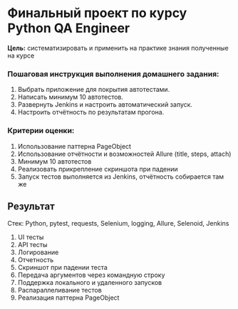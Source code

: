 # Финальный проект по курсу Python QA Engineer

**Цель:**
систематизировать и применить на практике знания полученные на курсе

### Пошаговая инструкция выполнения домашнего задания:
1) Выбрать приложение для покрытия автотестами.
2) Написать минимум 10 автотестов. 
3) Развернуть Jenkins и настроить автоматический запуск. 
4) Настроить отчётность по результатам прогона.

### Критерии оценки:
1. Использование паттерна PageObject 
2. Использование отчётности и возможностей Allure (title, steps, attach)
3. Минимум 10 автотестов 
4. Реализовать прикрепление скриншота при падении 
5. Запуск тестов выполняется из Jenkins, отчётность собирается там же

## Результат
Стек: Python, pytest, requests, Selenium, logging, Allure, Selenoid, Jenkins
1. UI тесты
2. API тесты
3. Логирование
4. Отчетность
5. Скриншот при падении теста
6. Передача аргументов через командную строку
7. Поддержка локального и удаленного запусков
8. Распараллеливание тестов
9. Реализация паттерна PageObject